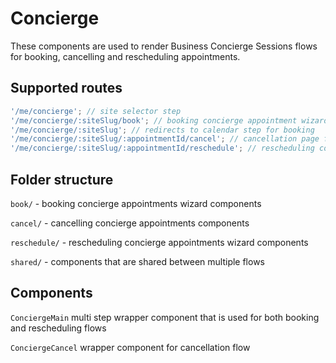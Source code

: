 # Concierge

These components are used to render Business Concierge Sessions flows for booking, cancelling and
rescheduling appointments.

## Supported routes

```js
'/me/concierge'; // site selector step
'/me/concierge/:siteSlug/book'; // booking concierge appointment wizard
'/me/concierge/:siteSlug'; // redirects to calendar step for booking
'/me/concierge/:siteSlug/:appointmentId/cancel'; // cancellation page for concierge appointment
'/me/concierge/:siteSlug/:appointmentId/reschedule'; // rescheduling concierge appointments wizard
```

## Folder structure

`book/` - booking concierge appointments wizard components

`cancel/` - cancelling concierge appointments components

`reschedule/` - rescheduling concierge appointments wizard components

`shared/` - components that are shared between multiple flows

## Components

`ConciergeMain` multi step wrapper component that is used for both booking and rescheduling flows

`ConciergeCancel` wrapper component for cancellation flow
